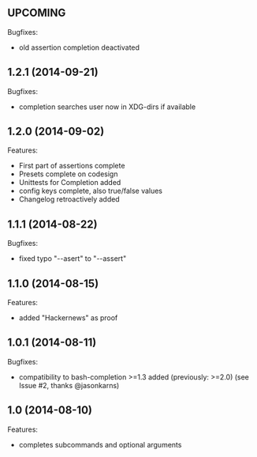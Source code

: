 ## UPCOMING

Bugfixes:

  - old assertion completion deactivated

## 1.2.1 (2014-09-21)

Bugfixes:

  - completion searches user now in XDG-dirs if available

## 1.2.0 (2014-09-02)

Features:

  - First part of assertions complete
  - Presets complete on codesign
  - Unittests for Completion added
  - config keys complete, also true/false values
  - Changelog retroactively added

## 1.1.1 (2014-08-22)

Bugfixes:

  - fixed typo "--asert" to "--assert"

## 1.1.0 (2014-08-15)

Features:

  - added "Hackernews" as proof

## 1.0.1 (2014-08-11)

Bugfixes:

  - compatibility to bash-completion >=1.3 added (previously: >=2.0) (see Issue #2, thanks @jasonkarns)

## 1.0 (2014-08-10)

Features:

  - completes subcommands and optional arguments
